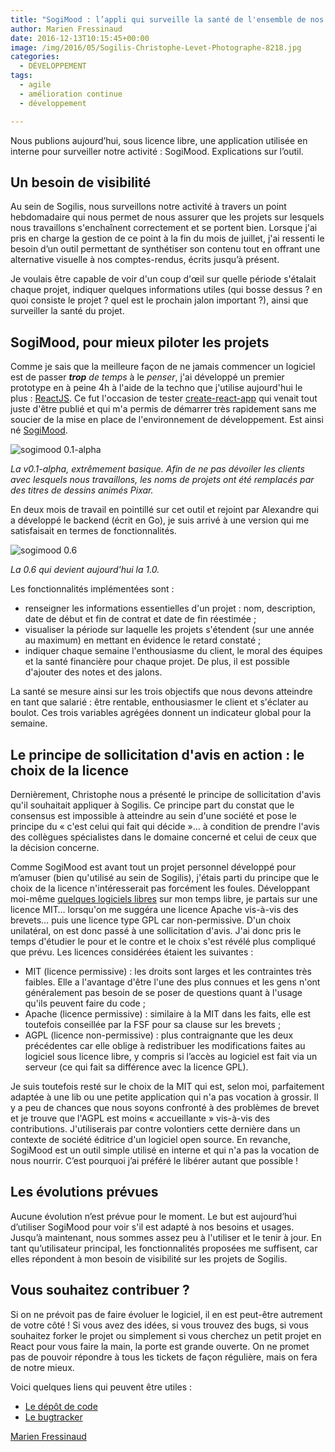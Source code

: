 ```yaml
---
title: "SogiMood : l’appli qui surveille la santé de l'ensemble de nos projets"
author: Marien Fressinaud
date: 2016-12-13T10:15:45+00:00
image: /img/2016/05/Sogilis-Christophe-Levet-Photographe-8218.jpg
categories:
  - DÉVELOPPEMENT
tags:
  - agile
  - amélioration continue
  - développement

---
```

Nous publions aujourd’hui, sous licence libre, une application utilisée en interne pour surveiller notre activité : SogiMood. Explications sur l’outil.

## Un besoin de visibilité

Au sein de Sogilis, nous surveillons notre activité à travers un point hebdomadaire qui nous permet de nous assurer que les projets sur lesquels nous travaillons s'enchaînent correctement et se portent bien. Lorsque j'ai pris en charge la gestion de ce point à la fin du mois de juillet, j'ai ressenti le besoin d’un outil permettant de synthétiser son contenu tout en offrant une alternative visuelle à nos comptes-rendus, écrits jusqu’à présent.

Je voulais être capable de voir d'un coup d'œil sur quelle période s'étalait chaque projet, indiquer quelques informations utiles (qui bosse dessus ? en quoi consiste le projet ? quel est le prochain jalon important ?), ainsi que surveiller la santé du projet.

## SogiMood, pour mieux piloter les projets

Comme je sais que la meilleure façon de ne jamais commencer un logiciel est de passer **_trop_** _de temps_ à le _penser_, j'ai développé un premier prototype en à peine 4h à l'aide de la techno que j'utilise aujourd'hui le plus : [ReactJS](https://facebook.github.io/react/). Ce fut l'occasion de tester [create-react-app](https://github.com/facebookincubator/create-react-app) qui venait tout juste d'être publié et qui m'a permis de démarrer très rapidement sans me soucier de la mise en place de l'environnement de développement. Est ainsi né [SogiMood](https://github.com/sogilis/SogiMood).

![sogimood 0.1-alpha](/img/2016/12/Capture-d’écran-2016-12-02-à-18.07.05-1024x560.png)

_La v0.1-alpha, extrêmement basique. Afin de ne pas dévoiler les clients avec lesquels nous travaillons, les noms de projets ont été remplacés par des titres de dessins animés Pixar._

En deux mois de travail en pointillé sur cet outil et rejoint par Alexandre qui a développé le backend (écrit en Go), je suis arrivé à une version qui me satisfaisait en termes de fonctionnalités.

![sogimood 0.6](/img/2016/12/Capture-d’écran-2016-12-02-à-18.21.39-1024x592.png)

_La 0.6 qui devient aujourd'hui la 1.0._

Les fonctionnalités implémentées sont :

* renseigner les informations essentielles d'un projet : nom, description, date de début et fin de contrat et date de fin réestimée ;
* visualiser la période sur laquelle les projets s'étendent (sur une année au maximum) en mettant en évidence le retard constaté ;
* indiquer chaque semaine l'enthousiasme du client, le moral des équipes et la santé financière pour chaque projet. De plus, il est possible d'ajouter des notes et des jalons.

La santé se mesure ainsi sur les trois objectifs que nous devons atteindre en tant que salarié : être rentable, enthousiasmer le client et s'éclater au boulot. Ces trois variables agrégées donnent un indicateur global pour la semaine.

## Le principe de sollicitation d'avis en action : le choix de la licence

Dernièrement, Christophe nous a présenté le principe de sollicitation d'avis qu'il souhaitait appliquer à Sogilis. Ce principe part du constat que le consensus est impossible à atteindre au sein d'une société et pose le principe du « c'est celui qui fait qui décide »… à condition de prendre l'avis des collègues spécialistes dans le domaine concerné et celui de ceux que la décision concerne.

Comme SogiMood est avant tout un projet personnel développé pour m’amuser (bien qu'utilisé au sein de Sogilis), j'étais parti du principe que le choix de la licence n'intéresserait pas forcément les foules. Développant moi-même [quelques logiciels libres](https://github.com/marienfressinaud) sur mon temps libre, je partais sur une licence MIT… lorsqu'on me suggéra une licence Apache vis-à-vis des brevets… puis une licence type GPL car non-permissive. D'un choix unilatéral, on est donc passé à une sollicitation d'avis. J'ai donc pris le temps d'étudier le pour et le contre et le choix s'est révélé plus compliqué que prévu. Les licences considérées étaient les suivantes :

* MIT (licence permissive) : les droits sont larges et les contraintes très faibles. Elle a l'avantage d'être l'une des plus connues et les gens n'ont généralement pas besoin de se poser de questions quant à l'usage qu'ils peuvent faire du code ;
* Apache (licence permissive) : similaire à la MIT dans les faits, elle est toutefois conseillée par la FSF pour sa clause sur les brevets ;
* AGPL (licence non-permissive) : plus contraignante que les deux précédentes car elle oblige à redistribuer les modifications faites au logiciel sous licence libre, y compris si l’accès au logiciel est fait via un serveur (ce qui fait sa différence avec la licence GPL).

Je suis toutefois resté sur le choix de la MIT qui est, selon moi, parfaitement adaptée à une lib ou une petite application qui n'a pas vocation à grossir. Il y a peu de chances que nous soyons confronté à des problèmes de brevet et je trouve que l'AGPL est moins « accueillante » vis-à-vis des contributions. J'utiliserais par contre volontiers cette dernière dans un contexte de société éditrice d'un logiciel open source. En revanche, SogiMood est un outil simple utilisé en interne et qui n'a pas la vocation de nous nourrir. C’est pourquoi j’ai préféré le libérer autant que possible !

## Les évolutions prévues

Aucune évolution n’est prévue pour le moment. Le but est aujourd’hui d’utiliser SogiMood pour voir s'il est adapté à nos besoins et usages. Jusqu’à maintenant, nous sommes assez peu à l'utiliser et le tenir à jour. En tant qu’utilisateur principal, les fonctionnalités proposées me suffisent, car elles répondent à mon besoin de visibilité sur les projets de Sogilis.

## Vous souhaitez contribuer ?

Si on ne prévoit pas de faire évoluer le logiciel, il en est peut-être autrement de votre côté ! Si vous avez des idées, si vous trouvez des bugs, si vous souhaitez forker le projet ou simplement si vous cherchez un petit projet en React pour vous faire la main, la porte est grande ouverte. On ne promet pas de pouvoir répondre à tous les tickets de façon régulière, mais on fera de notre mieux.

Voici quelques liens qui peuvent être utiles :

* [Le dépôt de code](https://github.com/sogilis/SogiMood)
* [Le bugtracker](https://github.com/sogilis/SogiMood/issues)

[Marien Fressinaud](https://twitter.com/berumuron)
